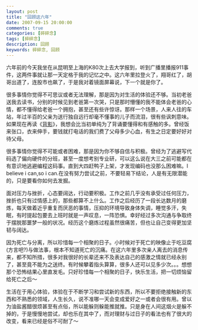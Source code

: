 ```yaml
---
layout: post
title: "回顾这六年"
date: 2007-09-15 20:00:00
comments: true
categories: [碎碎念]
tags: [碎碎念]
description: 回顾
keywords: 碎碎念, 回顾
---
```


六年前的今天我坐在从昆明至上海的K80次上去大学报到，听到广播里播报911事件，这两件事就让那一天定格于我的记忆之中。这六年里拉登火了，翔哥红了，胡哥出道了，连股市也飙了，于是我对着镜面屏幕说，下一个就是你了。

很多事情你觉得不可思议或者无法理解，那是因为对生活的体验还不够。当初老爸送我去读书，分别的时候见到老爸第一次哭，只是那时懵懂的我不能体会老爸的心情，都不懂得给老爸一个拥抱，甚至还有些许惊讶。那样一个场景，人来人往的车站，年过半百的父亲为送行独自远行却毫不懂事的儿子而流泪，很有些讽刺意味。如果现在再读《[背影](http://baike.baidu.com/subview/18651/5065356.htm?fromtitle=%E3%80%8A%E8%83%8C%E5%BD%B1%E3%80%8B&fromid=4581175&type=syn)》，我想会比当初单纯为了背诵要懂得和有感触的多。曾经饭来张口，衣来伸手，要钱就打电话的我们费了父母多少心血，有生之日定要好好对待父母。

<!--more-->

很多事情你觉得不可能或者困难，那是因为你不够自信与积极。曾经为了逃避写代码选了偏向硬件的分班，甚至一度想考别专业研，可以这么说在大三之前可能都在有意识地逃避编程这码事。直到大四赶鸭子上架，才发现编码也没那么困难嘛。I believe i can,so i can.在没有努力尝试之前，不要轻易下结论，人是有无限潜能的，只是要看你如何去发掘。

面对压力与挫折，心态要阔达，行动要积极。工作之前几乎没有承受过任何压力，挫折也只有过情感上的，那些都算不上什么。工作之后经历了一段长达数月的磨炼，每天做着近乎重复而厌恶的事情，压抑的环境导致身体失调，睡觉多汗，失眠，有时提起包要去上班时就是一声叹息，一阵恐惧。幸好经过多次沟通与争取终于摆脱那噩梦一般的状况。经历这个磨炼过程虽然很痛苦，但也让自己变得更加坚韧与阔达。

因为死亡与分离，所以珍惜每一个相聚的日子。小时候对于死亡的映像止于吃豆腐(方言吧?)与做法事，根本不知道死亡的沉痛。在这六年里多次亲人离去的消息传来，都不知所措，很多对我很好的长辈还来不及表达自己的感激之情就已经永别了，甚至竟不能为之送终。有时候攀着指头算算，很多人还可以见多少次。。。想想那个恐怖结果心里直发毛。只好珍惜每一个相聚的日子，快乐生活，把一切烦恼留给死亡之后～

生活在于用心体验，体验在于不断学习和尝试新的东西，所以不要拒绝接触新的东西和不熟悉的领域，人生长久，说不准哪一天会变成爱好之一或者会很有用。曾以为油盐酱醋很烦甚至有点俗，所以能躲则躲能推就推。只是身在人间这烟火是躲不掉的，于是慢慢地尝试，却也乐在其中了，而对理财与过日子的看法也有了很大的改变，看来已经是俗不可耐了～

